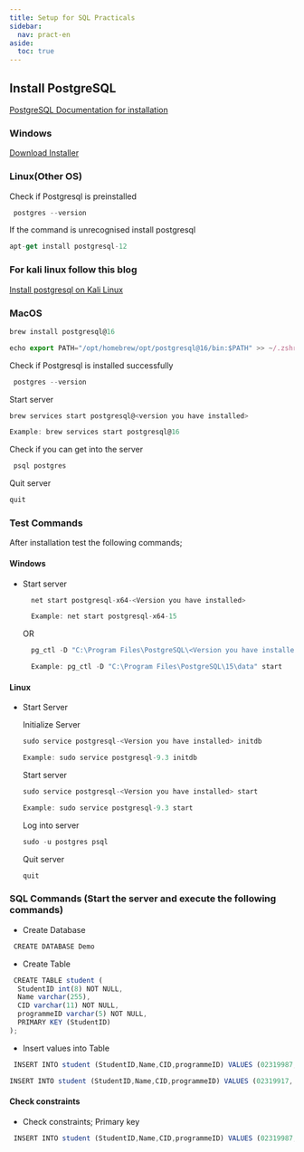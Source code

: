 ```yaml
---
title: Setup for SQL Practicals
sidebar:
  nav: pract-en
aside:
  toc: true
---
```


## Install PostgreSQL

[PostgreSQL Documentation for installation](https://www.postgresql.org/download/)

### Windows

[Download Installer](https://www.postgresql.org/download/windows/)

### Linux(Other OS)

Check if Postgresql is preinstalled
```javascript
 postgres --version
```
If the command is unrecognised install postgresql
```javascript
apt-get install postgresql-12
```

### For kali linux follow this blog 

[Install postgresql on Kali Linux](https://www.postgresql.r2schools.com/how-to-install-postgresql-on-kali-linux/)


### MacOS

```javascript
brew install postgresql@16
```
```javascript
echo export PATH="/opt/homebrew/opt/postgresql@16/bin:$PATH" >> ~/.zshrc
```
Check if Postgresql is installed successfully
```javascript
 postgres --version
```
Start server
```javascript
brew services start postgresql@<version you have installed>

Example: brew services start postgresql@16
```
Check if you can get into the server
```javascript
 psql postgres 
```
Quit server
```javascript
quit
```

### Test Commands

After installation test the following commands;


#### Windows

- Start server
  ```javascript
    net start postgresql-x64-<Version you have installed>

    Example: net start postgresql-x64-15
  ```
  OR

  ```javascript
    pg_ctl -D "C:\Program Files\PostgreSQL\<Version you have installed>\data" start

    Example: pg_ctl -D "C:\Program Files\PostgreSQL\15\data" start
  ```

#### Linux 

- Start Server
  
  Initialize Server
  ```javascript
  sudo service postgresql-<Version you have installed> initdb
  
  Example: sudo service postgresql-9.3 initdb
  ```
  Start server
  ```javascript
  sudo service postgresql-<Version you have installed> start

  Example: sudo service postgresql-9.3 start
  ```
  Log into server
  ```javascript
  sudo -u postgres psql
  ```
  Quit server
  ```javascript
  quit
  ```
### SQL Commands (Start the server and execute the following commands)
  - Create Database
  ```javascript
   CREATE DATABASE Demo
  ```
  - Create Table
  ```javascript
   CREATE TABLE student (
    StudentID int(8) NOT NULL,
    Name varchar(255),
    CID varchar(11) NOT NULL,
    programmeID varchar(5) NOT NULL,
    PRIMARY KEY (StudentID)
  );
  ```
  - Insert values into Table
  ```javascript
   INSERT INTO student (StudentID,Name,CID,programmeID) VALUES (02319987,'Pema Choden', '17828972541','BESWE')
  ```
   ```javascript
   INSERT INTO student (StudentID,Name,CID,programmeID) VALUES (02319917,'Tashi Tobgay', '178289724541','BEIT')
  ```
  #### Check constraints
  - Check constraints; Primary key
  ```javascript
   INSERT INTO student (StudentID,Name,CID,programmeID) VALUES (02319987,'Choden', '17818972541','BESWE')
  ```

